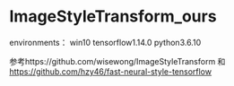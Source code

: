 # ImageStyleTransform_ours
environments：
win10
tensorflow1.14.0 
python3.6.10

参考https://github.com/wisewong/ImageStyleTransform 和 https://github.com/hzy46/fast-neural-style-tensorflow

